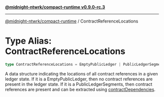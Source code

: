 [**@midnight-ntwrk/compact-runtime v0.9.0-rc.3**](../README.md)

***

[@midnight-ntwrk/compact-runtime](../globals.md) / ContractReferenceLocations

# Type Alias: ContractReferenceLocations

```ts
type ContractReferenceLocations = EmptyPublicLedger | PublicLedgerSegments;
```

A data structure indicating the locations of all contract references in a given ledger state. If it is a EmptyPublicLedger,
then no contract references are present in the ledger state. If it is a PublicLedgerSegments, then contract references are
present and can be extracted using [contractDependencies](../functions/contractDependencies.md).
